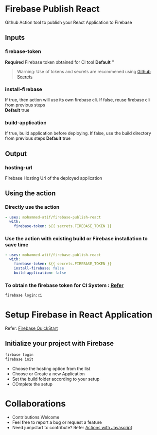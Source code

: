 # Firebase Publish React
Github Action tool to publish your React Application to Firebase

## Inputs
### firebase-token
**Required** Firebase token obtained for CI tool
**Default**  ''
> Warning: Use of tokens and secrets are recommened using [Github Secrets](https://docs.github.com/en/free-pro-team@latest/actions/reference/encrypted-secrets)

### install-firebase
If true, then action will use its own firebase cli. If false, reuse firebase cli from previous steps  
**Default** true

### build-application
If true, build application before deploying. If false, use the build directory from previous steps
**Default** true

## Output
### hosting-url
Firebase Hosting Url of the deployed application

## Using the action

### Directly use the action
```yaml
- uses: mohammed-atif/firebase-publish-react
  with:
    firebase-token: ${{ secrets.FIREBASE_TOKEN }}
```

### Use the action with existing build or Firebase installation to save time
```yaml
- uses: mohammed-atif/firebase-publish-react
  with:
    firebase-token: ${{ secrets.FIREBASE_TOKEN }}
    install-firebase: false
    build-application: false
```

### To obtain the firebase token for CI System : [Refer](https://firebase.google.com/docs/cli#cli-ci-systems)
```bash
firebase login:ci
```

# Setup Firebase in React Application

Refer: [Firebase QuickStart](https://firebase.google.com/docs/hosting/quickstart)

## Initialize your project with Firebase

```bash
firbase login
firebase init
```

* Choose the hosting option from the list
* Choose or Create a new Application
* Set the build folder according to your setup
* COmplete the setup


# Collaborations
* Contributions Welcome
* Feel free to report a bug or request a feature
* Need jumpstart to contribute? Refer [Actions with Javascript](https://docs.github.com/en/free-pro-team@latest/actions/creating-actions/creating-a-javascript-action)